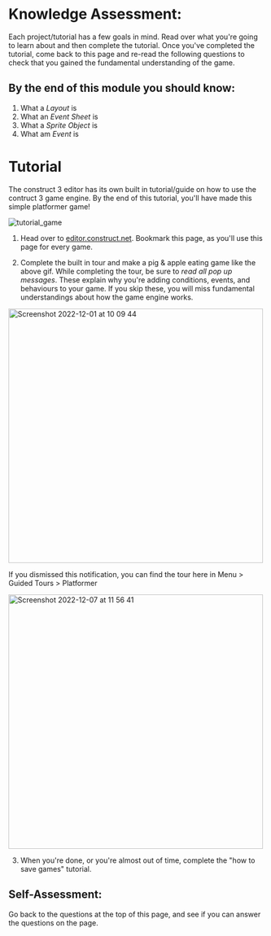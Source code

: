 # Knowledge Assessment:
Each project/tutorial has a few goals in mind. Read over what you're going to learn about and then complete the tutorial. Once you've completed the tutorial, come back to this page and re-read the following questions to check that you gained the fundamental understanding of the game. 

## By the end of this module you should know:
1. What a *Layout* is
2. What an *Event Sheet* is 
3. What a *Sprite Object* is
4. What am *Event* is

# Tutorial
The construct 3 editor has its own built in tutorial/guide on how to use the contruct 3 game engine. By the end of this tutorial, you'll have made this simple platformer game!

![tutorial_game](https://user-images.githubusercontent.com/101632496/205057539-f49fb3f0-6eb2-4ec8-9e4a-964dc8804172.gif)


1. Head over to [editor.construct.net](https://editor.construct.net). Bookmark this page, as you'll use this page for every game. 

2. Complete the built in tour and make a pig & apple eating game like the above gif.  While completing the tour, be sure to *read all pop up messages*. These explain why you're adding conditions, events, and behaviours to your game. If you skip these, you will miss fundamental understandings about how the game engine works. 

<img width="500" alt="Screenshot 2022-12-01 at 10 09 44" src="https://user-images.githubusercontent.com/101632496/205057998-52559727-ae00-449d-be81-6cf7bba12035.png">

If you dismissed this notification, you can find the tour here in Menu > Guided Tours > Platformer

<img width="500" alt="Screenshot 2022-12-07 at 11 56 41" src="https://user-images.githubusercontent.com/101632496/206161393-f7b432a1-1cb1-4ddb-8436-bcfaa2ace581.png">

3. When you're done, or you're almost out of time, complete the "how to save games" tutorial. 

## Self-Assessment:
Go back to the questions at the top of this page, and see if you can answer the questions on the page. 
